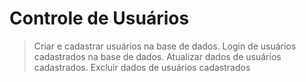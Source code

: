 # Controle de Usuários

>Criar e cadastrar usuários na base de dados.
>Login de usuários cadastrados na base de dados.
>Atualizar dados de usuários cadastrados.
>Excluir dados de usuários cadastrados